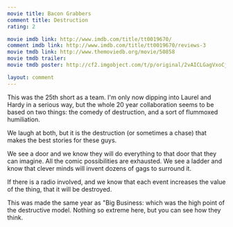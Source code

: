 ```yaml
---
movie title: Bacon Grabbers
comment title: Destruction
rating: 2

movie imdb link: http://www.imdb.com/title/tt0019670/
comment imdb link: http://www.imdb.com/title/tt0019670/reviews-3
movie tmdb link: http://www.themoviedb.org/movie/50858
movie tmdb trailer: 
movie tmdb poster: http://cf2.imgobject.com/t/p/original/2vAICLGagVxoCjGsOzHMTahMdeA.jpg

layout: comment
---
```


This was the 25th short as a team. I'm only now dipping into Laurel and Hardy in a serious way, but the whole 20 year collaboration seems to be based on two things: the comedy of destruction, and a sort of flummoxed humiliation.

We laugh at both, but it is the destruction (or sometimes a chase) that makes the best stories for these guys.

We see a door and we know they will do everything to that door that they can imagine. All the comic possibilities are exhausted. We see a ladder and know that clever minds will invent dozens of gags to surround it.

If there is a radio involved, and we know that each event increases the value of the thing, that it will be destroyed.

This was made the same year as "Big Business: which was the high point of the destructive model. Nothing so extreme here, but you can see how they think.